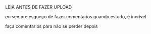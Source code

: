 LEIA ANTES DE FAZER UPLOAD

eu sempre esqueço de fazer comentarios quando estudo, é incrivel

faça comentarios para não se perder depois

